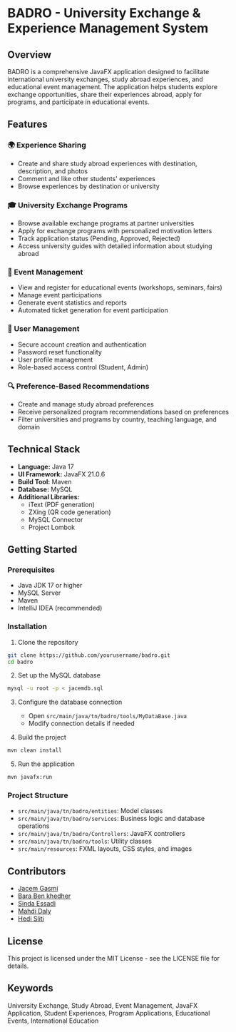 # BADRO - University Exchange & Experience Management System

## Overview
BADRO is a comprehensive JavaFX application designed to facilitate international university exchanges, study abroad experiences, and educational event management. The application helps students explore exchange opportunities, share their experiences abroad, apply for programs, and participate in educational events.

## Features

### 🌍 Experience Sharing
- Create and share study abroad experiences with destination, description, and photos
- Comment and like other students' experiences
- Browse experiences by destination or university

### 🎓 University Exchange Programs
- Browse available exchange programs at partner universities
- Apply for exchange programs with personalized motivation letters
- Track application status (Pending, Approved, Rejected)
- Access university guides with detailed information about studying abroad

### 📅 Event Management
- View and register for educational events (workshops, seminars, fairs)
- Manage event participations
- Generate event statistics and reports
- Automated ticket generation for event participation

### 👤 User Management
- Secure account creation and authentication
- Password reset functionality
- User profile management
- Role-based access control (Student, Admin)

### 🔍 Preference-Based Recommendations
- Create and manage study abroad preferences
- Receive personalized program recommendations based on preferences
- Filter universities and programs by country, teaching language, and domain

## Technical Stack

- **Language:** Java 17
- **UI Framework:** JavaFX 21.0.6
- **Build Tool:** Maven
- **Database:** MySQL
- **Additional Libraries:**
  - iText (PDF generation)
  - ZXing (QR code generation)
  - MySQL Connector
  - Project Lombok

## Getting Started

### Prerequisites
- Java JDK 17 or higher
- MySQL Server
- Maven
- IntelliJ IDEA (recommended)

### Installation

1. Clone the repository
```bash
git clone https://github.com/yourusername/badro.git
cd badro
```

2. Set up the MySQL database
```bash
mysql -u root -p < jacemdb.sql
```

3. Configure the database connection
   - Open `src/main/java/tn/badro/tools/MyDataBase.java`
   - Modify connection details if needed

4. Build the project
```bash
mvn clean install
```

5. Run the application
```bash
mvn javafx:run
```

### Project Structure

- `src/main/java/tn/badro/entities`: Model classes
- `src/main/java/tn/badro/services`: Business logic and database operations
- `src/main/java/tn/badro/Controllers`: JavaFX controllers
- `src/main/java/tn/badro/tools`: Utility classes
- `src/main/resources`: FXML layouts, CSS styles, and images

## Contributors

- [Jacem Gasmi](mailto:jacem.gasmi@esprit.tn)
- [Bara Ben khedher](mailto:bara.benkhedher@esprit.tn)
- [Sinda Essadi](mailto:sinda.essaadi@esprit.tn)
- [Mahdi Daly](mailto:mahdi.daly@esprit.tn)
- [Hedi Sliti](mailto:mohamedhedi.sliti@esprit.tn)

## License
This project is licensed under the MIT License - see the LICENSE file for details.

## Keywords
University Exchange, Study Abroad, Event Management, JavaFX Application, Student Experiences, Program Applications, Educational Events, International Education 